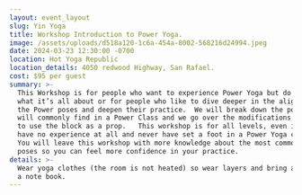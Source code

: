 ```yaml
---
layout: event_layout
slug: Yin Yoga
title: Workshop Introduction to Power Yoga.
image: /assets/uploads/d518a120-1c6a-454a-8002-568216d24994.jpeg
date: 2024-03-23 12:30:00 -0700
location: Hot Yoga Republic
location_details: 4050 redwood Highway, San Rafael.
cost: $95 per guest
summary: >-
  This Workshop is for people who want to experience Power Yoga but do not know
  what it’s all about or for people who like to dive deeper in the alignment of
  the Power poses and deepen their practice.  We will break down the poses you
  will commonly find in a Power Class and we go over the modifications and how
  to use the block as a prop.   This workshop is for all levels, even if you
  have no experience at all and never have set a foot in a Power Yoga class. 
  You will leave this workshop with more knowledge about the most common Power
  poses so you can feel more confidence in your practice.
details: >-
  Wear yoga clothes (the room is not heated) so wear layers and bring a pen and
  a note book.
---
```

